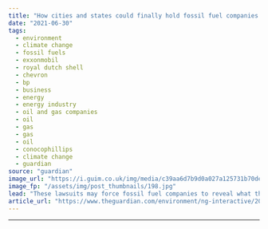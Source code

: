 ```yaml
---
title: "How cities and states could finally hold fossil fuel companies accountable"
date: "2021-06-30"
tags: 
  - environment
  - climate change
  - fossil fuels
  - exxonmobil
  - royal dutch shell
  - chevron
  - bp
  - business
  - energy
  - energy industry
  - oil and gas companies
  - oil
  - gas
  - gas
  - oil
  - conocophillips
  - climate change
  - guardian
source: "guardian"
image_url: "https://i.guim.co.uk/img/media/c39aa6d7b9d0a027a125731b70de3e7081507091/0_3_1920_1152/master/1920.jpg?width=460&quality=85&auto=format&fit=max&s=c7a7513418760e96f22f50dec58329a5"
image_fp: "/assets/img/post_thumbnails/198.jpg"
lead: "These lawsuits may force fossil fuel companies to reveal what they have lied about Continue reading......"
article_url: "https://www.theguardian.com/environment/ng-interactive/2021/jun/30/climate-crimes-fossil-fuels-cities-states-interactive"
---
```


---
